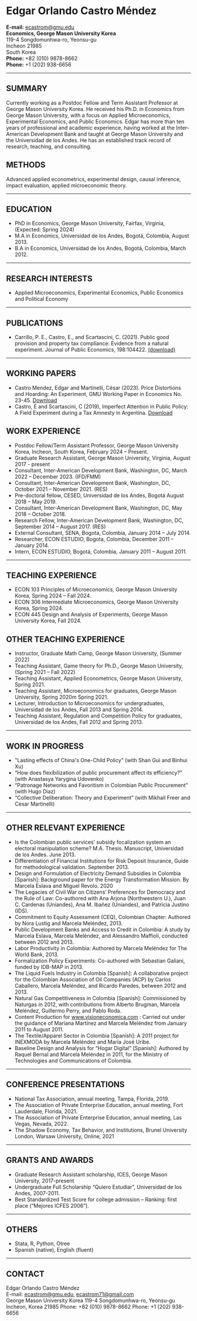 # **Edgar Orlando Castro Méndez**
**E-mail:** ecastrom@gmu.edu  
**Economics, George Mason University Korea**  
119-4 Songdomunhwa-ro, Yeonsu-gu  
Incheon 21985  
South Korea  
**Phone:** +82 (010) 9878-8662  
**Phone:** +1 (202) 938-6656  

---

## SUMMARY

Currently working as a Postdoc Fellow and Term Assistant Professor at George Mason University Korea. He received his Ph.D. in Economics from George Mason University, with a focus on Applied Microeconomics, Experimental Economics, and Public Economics. Edgar has more than ten years of professional and academic experience, having worked at the Inter-American Development Bank and taught at George Mason University and the Universidad de los Andes. He has an established track record of research, teaching, and consulting.

## METHODS

Advanced applied econometrics, experimental design, causal inference, impact evaluation, applied microeconomic theory.

---

## EDUCATION 

- PhD in Economics, George Mason University, Fairfax, Virginia, (Expected: Spring 2024)
- M.A in Economics, Universidad de los Andes, Bogotá, Colombia, August 2013.
- B.A in Economics, Universidad de los Andes, Bogotá, Colombia, March 2012.

---

## RESEARCH INTERESTS 

- Applied Microeconomics, Experimental Economics, Public Economics and Political Economy

---

## PUBLICATIONS

- Carrillo, P. E., Castro, E., and Scartascini, C. (2021). Public good provision and property tax compliance: Evidence from a natural experiment. Journal of Public Economics, 198:104422. [(download)](https://drive.google.com/file/d/14KfuyY0jWgYsuD6m6OXHnyTfOOa-PAyA/view?usp=drive_link)

---

## WORKING PAPERS

- Castro Mendez, Edgar and Martinelli, César (2023). Price Distortions and Hoarding: An Experiment, GMU Working Paper in Economics No. 23-45. [Download](http://dx.doi.org/10.2139/ssrn.4654570)
- Castro, E and Scartascini, C (2019), Imperfect Attention in Public Policy: A Field Experiment during a Tax Amnesty in Argentina. [Download](http://dx.doi.org/10.18235/0001661)

## WORK EXPERIENCE 

- Postdoc Fellow/Term Assistant Professor, George Mason University Korea, Incheon, South Korea, February 2024 – Present.
- Graduate Research Assistant, George Mason University, Virginia, August 2017 - present
- Consultant, Inter-American Development Bank, Washington, DC, March 2022 – December 2023. (IFD/FMM)
- Consultant, Inter-American Development Bank, Washington, DC, October 2021 – November 2021. (RES)
- Pre-doctoral fellow, CESED, Universidad de los Andes, Bogotá August 2018 – May 2019.
- Consultant, Inter-American Development Bank, Washington, DC, May 2018 – October 2018.
- Research Fellow, Inter-American Development Bank, Washington, DC, September 2014 – August 2017. (RES)
- External Consultant, SENA, Bogota, Colombia, January 2014 – July 2014.
- Researcher, ECON ESTUDIO, Bogota, Colombia, December 2011 – January 2014.
- Intern, ECON ESTUDIO, Bogotá, Colombia, January 2011 – August 2011.

---


## TEACHING EXPERIENCE

- ECON 103 Principles of Microeconomics, George Mason University Korea, Spring 2024 – Fall 2024.
- ECON 306 Intermediate Microeconomics, George Mason University Korea, Spring 2024. 
- ECON 445 Design and Analysis of Experiments, George Mason University Korea, Fall 2024.

## OTHER TEACHING EXPERIENCE

- Instructor, Graduate Math Camp, George Mason University, (Summer 2022)
- Teaching Assistant, Game theory for Ph.D., George Mason University, (Spring 2021 – Fall 2022)
- Teaching Assistant, Applied Econometrics, George Mason University, Spring 2021.
- Teaching Assistant, Microeconomics for graduates, George Mason University, Spring 2020m Spring 2021.
- Lecturer, Introduction to Microeconomics for undergraduates, Universidad de los Andes, Fall 2013 and Spring 2014.
- Teaching Assistant, Regulation and Competition Policy for graduates, Universidad de los Andes, Fall 2012 and Spring 2013.

---

## WORK IN PROGRESS

- "Lasting effects of China's One-Child Policy" (with Shan Gui and Binhui Xu)
- “How does flexibilization of public procurement affect its efficiency?” (with Anastasya Yarygina Udovenko)
- “Patronage Networks and Favoritism in Colombian Public Procurement” (with Hugo Diaz)
- “Collective Deliberation: Theory and Experiment” (with Mikhail Freer and Cesar Martinelli)

---

## OTHER RELEVANT EXPERIENCE
- Is the Colombian public services’ subsidy focalization system an electoral manipulation scheme? M.A. Thesis. Manuscript, Universidad de los Andes. June 2013.
- Differentiation of Financial Institutions for Risk Deposit Insurance, Guide for methodological validation. September 2013.
- Design and Formulation of Electricity Demand Subsidies in Colombia [Spanish]: Background paper for the Energy Transformation Mission. By Marcela Eslava and Miguel Revolo. 2020
- The Legacies of Civil War on Citizens’ Preferences for Democracy and the Rule of Law: Co-authored with Ana Arjona (Northwestern U.), Juan C. Cardenas (Uniandes), Ana M. Ibañez (Uniandes), and Patricia Justino (IDS).
- Commitment to Equity Assessment (CEQ), Colombian Chapter: Authored by Nora Lustig and Marcela Meléndez, 2013.
- Public Development Banks and Access to Credit in Colombia: A study by Marcela Eslava, Marcela Meléndez, and Alessandro Maffioli, conducted between 2012 and 2013.
- Labor Productivity in Colombia: Authored by Marcela Meléndez for The World Bank, 2013.
- Formalization Policy Experiments: Co-authored with Sebastian Galiani, funded by IDB-MAP in 2013.
- The Liquid Fuels Industry in Colombia [Spanish]: A collaborative project for the Colombian Association of Oil Companies (ACP) by Carlos Caballero, Marcela Meléndez, and Ricardo Paredes, between 2012 and 2013.
- Natural Gas Competitiveness in Colombia [Spanish]: Commissioned by Naturgas in 2012, with contributions from Alberto Brugman, Marcela Meléndez, Guillermo Perry, and Pablo Roda.
- Content Production for www.visioneconomica.com : Carried out under the guidance of Mariana Martínez and Marcela Meléndez from January 2011 to August 2011.
- The Textile/Apparel Sector in Colombia [Spanish]: A 2011 project for INEXMODA by Marcela Meléndez and María José Uribe.
- Baseline Design and Analysis for “Hogar Digital” [Spanish]: Authored by Raquel Bernal and Marcela Meléndez in 2011, for the Ministry of Technologies and Communications of Colombia.

---

## CONFERENCE PRESENTATIONS

- National Tax Association, annual meeting, Tampa, Florida, 2019.
- The Association of Private Enterprise Education, annual meeting, Fort Lauderdale, Florida, 2021.
- The Association of Private Enterprise Education, annual meeting, Las Vegas, Nevada, 2022.
- The Shadow Economy, Tax Behavior, and Institutions, Brunel University London, Warsaw University, Online, 2021

---

## GRANTS AND AWARDS

- Graduate Research Assistant scholarship, ICES, George Mason University, 2017-present
- Undergraduate Full Scholarship “Quiero Estudiar”, Universidad de los Andes, 2007-2011.
- Best Standardized Test Score for college admission – Ranking: first place (“Mejores ICFES 2006”).

---

## OTHERS

- Stata, R, Python, Otree
- Spanish (native), English (fluent)

---

## CONTACT

Edgar Orlando Castro Méndez  
E-mail: ecastrom@gmu.edu, ecastrom71@gmail.com  
George Mason University Korea
119-4 Songdomunhwa-ro, Yeonsu-gu
Incheon, Korea 21985
Phone: +82 (010) 9878-8662
Phone: +1 (202) 938-6656  